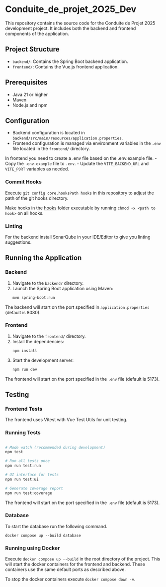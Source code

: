 # Conduite_de_projet_2O25_Dev

This repository contains the source code for the Conduite de Projet 2025 development project. It includes both the backend and frontend components of the application.

## Project Structure

- `backend/`: Contains the Spring Boot backend application.
- `frontend/`: Contains the Vue.js frontend application.

## Prerequisites

- Java 21 or higher
- Maven
- Node.js and npm

## Configuration

- Backend configuration is located in `backend/src/main/resources/application.properties`.
- Frontend configuration is managed via environment variables in the `.env` file located in the `frontend/` directory.

In frontend you need to create a .env file based on the .env.example file. - Copy the `.env.example` file to `.env`. - Update the `VITE_BACKEND_URL` and `VITE_PORT` variables as needed.

### Commit Hooks

Execute `git config core.hooksPath hooks` in this repository to adjust the path of the git hooks directory.

Make hooks in the [hooks](./hooks/) folder executable by running `chmod +x <path to hook>` on all hooks.

### Linting

For the backend install SonarQube in your IDE/Editor to give you linting suggestions.

## Running the Application

### Backend

1. Navigate to the `backend/` directory.
2. Launch the Spring Boot application using Maven:
   ```bash
   mvn spring-boot:run
   ```

The backend will start on the port specified in `application.properties` (default is 8080).

### Frontend

1. Navigate to the `frontend/` directory.
2. Install the dependencies:
   ```bash
   npm install
   ```
3. Start the development server:
   ```bash
   npm run dev
   ```
The frontend will start on the port specified in the `.env` file (default is 5173).

## Testing

### Frontend Tests

The frontend uses Vitest with Vue Test Utils for unit testing.

### Running Tests

```bash

# Mode watch (recommended during development)
npm test

# Run all tests once
npm run test:run

# UI interface for tests
npm run test:ui

# Generate coverage report
npm run test:coverage
```
   The frontend will start on the port specified in the `.env` file (default is 5173).

### Database

To start the database run the following command.

```
docker compose up --build database
```

### Running using Docker

Execute `docker compose up --build` in the root directory of the project. This will start the docker containers for the frontend and backend. These containers use the same default ports as described above.

To stop the docker containers execute `docker compose down -v`.
